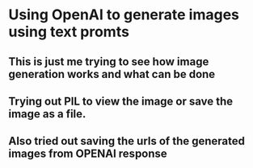 # Using OpenAI to generate images using text promts

## This is just me trying to see how image generation works and what can be done

## Trying out PIL to view the image or save the image as a file.

## Also tried out saving the urls of the generated images from OPENAI response
